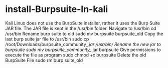 # install-Burpsuite-In-kali
Kali Linux does not use the BurpSuite installer, rather it uses the Burp Suite JAR file. The JAR file is kept in the /usr/bin folder.    Navigate to /usr/bin  cd /usr/bin  Rename burp suite to old sudo mv burpsuite burpsuite_old  Copy the last burp suite jar file to /usr/bin sudo cp /root/Downloads/burpsuite_community_*.jar /usr/bin/  Rename the new jar to burpsuite sudo mv burpsuite_community_*.jar burpsuite  Give permissions to execute the file as program sudo chmod +x burpsuite  Delete the old BurpSuite File sudo rm burp suite_old
